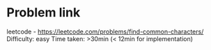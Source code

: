 # Problem link
leetcode - https://leetcode.com/problems/find-common-characters/
Difficulty: easy
Time taken: >30min (< 12min for implementation)